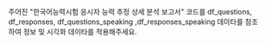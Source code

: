 주어진 "한국어능력시험 응시자 능력 추정 상세 분석 보고서" 코드를 df_questions, df_responses, df_questions_speaking ,df_responses_speaking 데이타를 참조하여 정보 및 시각화 데이타를 적용해주세요.
